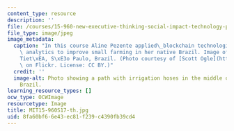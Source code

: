 ```yaml
---
content_type: resource
description: ''
file: /courses/15-960-new-executive-thinking-social-impact-technology-projects-fall-2017-spring-2018/8fa60bf66e43ec81f239c4390fb39cd4_MIT15-960S17-th.jpg
file_type: image/jpeg
image_metadata:
  caption: "In this course Aline Pezente applied\_blockchain technologies, AI, and\
    \ analytics to improve small farming in her native Brazil. Image of a farm in\_\
    Tiet\xEA, S\xE3o Paulo, Brazil. (Photo courtesy of [Scott Ogle](https://www.flickr.com/photos/scogle/2774755155/)\
    \ on Flickr. License: CC BY.)"
  credit: ''
  image-alt: Photo showing a path with irrigation hoses in the middle of a farm in
    Brazil.
learning_resource_types: []
ocw_type: OCWImage
resourcetype: Image
title: MIT15-960S17-th.jpg
uid: 8fa60bf6-6e43-ec81-f239-c4390fb39cd4
---
```

